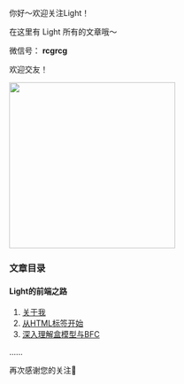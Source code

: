 你好～欢迎关注Light！

在这里有 Light 所有的文章哦～

微信号： **rcgrcg**

欢迎交友！

<img src='http://i1.bvimg.com/654396/29a6a4990f4de50c.png' width='300'>

### 文章目录

#### Light的前端之路

1. [关于我](https://github.com/rcg1994/light/blob/master/Light%E7%9A%84%E5%89%8D%E7%AB%AF%E4%B9%8B%E8%B7%AF/Light-%E5%89%8D%E7%AB%AF-01-%E5%85%B3%E4%BA%8E%E6%88%91.md)
2. [从HTML标签开始](https://github.com/rcg1994/light/blob/master/Light%E7%9A%84%E5%89%8D%E7%AB%AF%E4%B9%8B%E8%B7%AF/Light-%E5%89%8D%E7%AB%AF-02-%E4%BB%8EHTML%E6%A0%87%E7%AD%BE%E5%BC%80%E5%A7%8B.md)
3. [深入理解盒模型与BFC]()

......

再次感谢您的关注🙏

